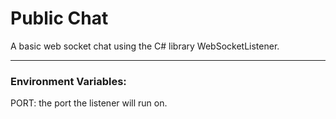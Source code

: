 # Public Chat

A basic web socket chat using the C# library WebSocketListener.

-----

### Environment Variables:

PORT: the port the listener will run on.
